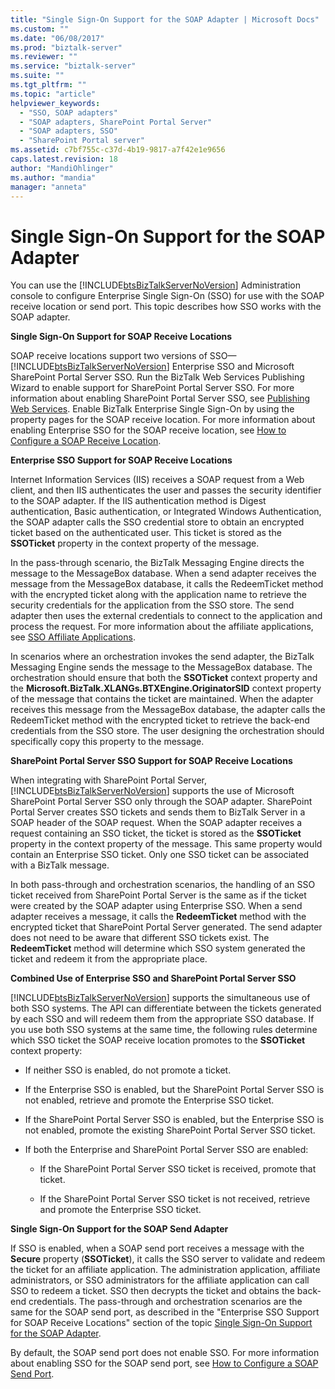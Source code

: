 ```yaml
---
title: "Single Sign-On Support for the SOAP Adapter | Microsoft Docs"
ms.custom: ""
ms.date: "06/08/2017"
ms.prod: "biztalk-server"
ms.reviewer: ""
ms.service: "biztalk-server"
ms.suite: ""
ms.tgt_pltfrm: ""
ms.topic: "article"
helpviewer_keywords: 
  - "SSO, SOAP adapters"
  - "SOAP adapters, SharePoint Portal Server"
  - "SOAP adapters, SSO"
  - "SharePoint Portal server"
ms.assetid: c7bf755c-c37d-4b19-9817-a7f42e1e9656
caps.latest.revision: 18
author: "MandiOhlinger"
ms.author: "mandia"
manager: "anneta"
---
```

# Single Sign-On Support for the SOAP Adapter
You can use the [!INCLUDE[btsBizTalkServerNoVersion](../includes/btsbiztalkservernoversion-md.md)] Administration console to configure Enterprise Single Sign-On (SSO) for use with the SOAP receive location or send port. This topic describes how SSO works with the SOAP adapter.  
  
 **Single Sign-On Support for SOAP Receive Locations**  
  
 SOAP receive locations support two versions of SSO—[!INCLUDE[btsBizTalkServerNoVersion](../includes/btsbiztalkservernoversion-md.md)] Enterprise SSO and Microsoft SharePoint Portal Server SSO. Run the BizTalk Web Services Publishing Wizard to enable support for SharePoint Portal Server SSO. For more information about enabling SharePoint Portal Server SSO, see [Publishing Web Services](../core/publishing-web-services.md). Enable BizTalk Enterprise Single Sign-On by using the property pages for the SOAP receive location. For more information about enabling Enterprise SSO for the SOAP receive location, see [How to Configure a SOAP Receive Location](../core/how-to-configure-a-soap-receive-location.md).  
  
 **Enterprise SSO Support for SOAP Receive Locations**  
  
 Internet Information Services (IIS) receives a SOAP request from a Web client, and then IIS authenticates the user and passes the security identifier to the SOAP adapter. If the IIS authentication method is Digest authentication, Basic authentication, or Integrated Windows Authentication, the SOAP adapter calls the SSO credential store to obtain an encrypted ticket based on the authenticated user. This ticket is stored as the **SSOTicket** property in the context property of the message.  
  
 In the pass-through scenario, the BizTalk Messaging Engine directs the message to the MessageBox database. When a send adapter receives the message from the MessageBox database, it calls the RedeemTicket method with the encrypted ticket along with the application name to retrieve the security credentials for the application from the SSO store. The send adapter then uses the external credentials to connect to the application and process the request. For more information about the affiliate applications, see [SSO Affiliate Applications](../core/sso-affiliate-applications.md).  
  
 In scenarios where an orchestration invokes the send adapter, the BizTalk Messaging Engine sends the message to the MessageBox database. The orchestration should ensure that both the **SSOTicket** context property and the **Microsoft.BizTalk.XLANGs.BTXEngine.OriginatorSID** context property of the message that contains the ticket are maintained. When the adapter receives this message from the MessageBox database, the adapter calls the RedeemTicket method with the encrypted ticket to retrieve the back-end credentials from the SSO store. The user designing the orchestration should specifically copy this property to the message.  
  
 **SharePoint Portal Server SSO Support for SOAP Receive Locations**  
  
 When integrating with SharePoint Portal Server, [!INCLUDE[btsBizTalkServerNoVersion](../includes/btsbiztalkservernoversion-md.md)] supports the use of Microsoft SharePoint Portal Server SSO only through the SOAP adapter. SharePoint Portal Server creates SSO tickets and sends them to BizTalk Server in a SOAP header of the SOAP request. When the SOAP adapter receives a request containing an SSO ticket, the ticket is stored as the **SSOTicket** property in the context property of the message. This same property would contain an Enterprise SSO ticket. Only one SSO ticket can be associated with a BizTalk message.  
  
 In both pass-through and orchestration scenarios, the handling of an SSO ticket received from SharePoint Portal Server is the same as if the ticket were created by the SOAP adapter using Enterprise SSO. When a send adapter receives a message, it calls the **RedeemTicket** method with the encrypted ticket that SharePoint Portal Server generated. The send adapter does not need to be aware that different SSO tickets exist. The **RedeemTicket** method will determine which SSO system generated the ticket and redeem it from the appropriate place.  
  
 **Combined Use of Enterprise SSO and SharePoint Portal Server SSO**  
  
 [!INCLUDE[btsBizTalkServerNoVersion](../includes/btsbiztalkservernoversion-md.md)] supports the simultaneous use of both SSO systems. The API can differentiate between the tickets generated by each SSO and will redeem them from the appropriate SSO database. If you use both SSO systems at the same time, the following rules determine which SSO ticket the SOAP receive location promotes to the **SSOTicket** context property:  
  
-   If neither SSO is enabled, do not promote a ticket.  
  
-   If the Enterprise SSO is enabled, but the SharePoint Portal Server SSO is not enabled, retrieve and promote the Enterprise SSO ticket.  
  
-   If the SharePoint Portal Server SSO is enabled, but the Enterprise SSO is not enabled, promote the existing SharePoint Portal Server SSO ticket.  
  
-   If both the Enterprise and SharePoint Portal Server SSO are enabled:  
  
    -   If the SharePoint Portal Server SSO ticket is received, promote that ticket.  
  
    -   If the SharePoint Portal Server SSO ticket is not received, retrieve and promote the Enterprise SSO ticket.  
  
 **Single Sign-On Support for the SOAP Send Adapter**  
  
 If SSO is enabled, when a SOAP send port receives a message with the **Secure** property (**SSOTicket**), it calls the SSO server to validate and redeem the ticket for an affiliate application. The administration application, affiliate administrators, or SSO administrators for the affiliate application can call SSO to redeem a ticket. SSO then decrypts the ticket and obtains the back-end credentials. The pass-through and orchestration scenarios are the same for the SOAP send port, as described in the "Enterprise SSO Support for SOAP Receive Locations" section of the topic [Single Sign-On Support for the SOAP Adapter](../core/single-sign-on-support-for-the-soap-adapter.md).  
  
 By default, the SOAP send port does not enable SSO. For more information about enabling SSO for the SOAP send port, see [How to Configure a SOAP Send Port](../core/how-to-configure-a-soap-send-port.md).